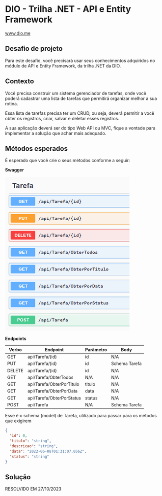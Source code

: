 # DIO - Trilha .NET - API e Entity Framework
www.dio.me

## Desafio de projeto
Para este desafio, você precisará usar seus conhecimentos adquiridos no módulo de API e Entity Framework, da trilha .NET da DIO.

## Contexto
Você precisa construir um sistema gerenciador de tarefas, onde você poderá cadastrar uma lista de tarefas que permitirá organizar melhor a sua rotina.

Essa lista de tarefas precisa ter um CRUD, ou seja, deverá permitir a você obter os registros, criar, salvar e deletar esses registros.

A sua aplicação deverá ser do tipo Web API ou MVC, fique a vontade para implementar a solução que achar mais adequado.

## Métodos esperados
É esperado que você crie o seus métodos conforme a seguir:


**Swagger**


![Métodos Swagger](swagger.PNG)


**Endpoints**


| Verbo  | Endpoint                | Parâmetro | Body          |
|--------|-------------------------|-----------|---------------|
| GET    | api/Tarefa/{id}            | id        | N/A           |
| PUT    | api/Tarefa/{id}            | id        | Schema Tarefa |
| DELETE | api/Tarefa/{id}            | id        | N/A           |
| GET    | api/Tarefa/ObterTodos      | N/A       | N/A           |
| GET    | api/Tarefa/ObterPorTitulo  | titulo    | N/A           |
| GET    | api/Tarefa/ObterPorData    | data      | N/A           |
| GET    | api/Tarefa/ObterPorStatus  | status    | N/A           |
| POST   | api/Tarefa                 | N/A       | Schema Tarefa |

Esse é o schema (model) de Tarefa, utilizado para passar para os métodos que exigirem

```json
{
  "id": 0,
  "titulo": "string",
  "descricao": "string",
  "data": "2022-06-08T01:31:07.056Z",
  "status": "string"
}
```


## Solução

RESOLVIDO EM 27/10/2023
